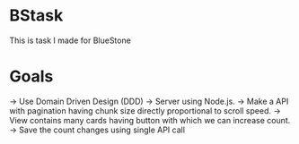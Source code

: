 # BStask
This is task I made for BlueStone

# Goals
  -> Use Domain Driven Design (DDD)
  -> Server using Node.js.
  -> Make a API with pagination having chunk size directly proportional to scroll speed.
  -> View contains many cards having button with which we can increase count.
  -> Save the count changes using single API call
